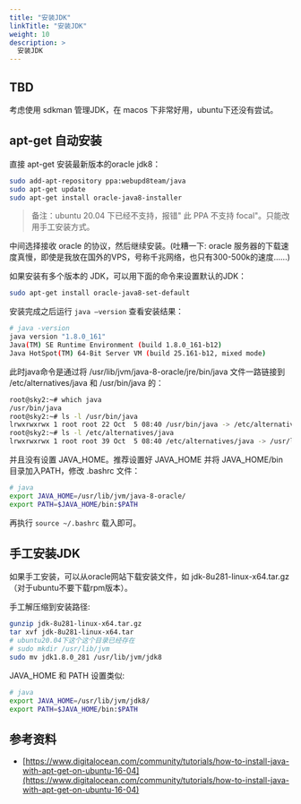 ```yaml
---
title: "安装JDK"
linkTitle: "安装JDK"
weight: 10
description: >
  安装JDK
---
```


## TBD

考虑使用 sdkman 管理JDK，在 macos 下非常好用，ubuntu下还没有尝试。

## apt-get 自动安装

直接 apt-get 安装最新版本的oracle jdk8：


```bash
sudo add-apt-repository ppa:webupd8team/java
sudo apt-get update
sudo apt-get install oracle-java8-installer
```

> 备注：ubuntu 20.04 下已经不支持，报错" 此 PPA 不支持 focal"。只能改用手工安装方式。

中间选择接收 oracle 的协议，然后继续安装。(吐糟一下: oracle 服务器的下载速度真慢，即使是我放在国外的VPS，号称千兆网络，也只有300-500k的速度......)

如果安装有多个版本的 JDK，可以用下面的命令来设置默认的JDK：

```bash
sudo apt-get install oracle-java8-set-default
```

安装完成之后运行 `java –version` 查看安装结果：

```bash
# java -version
java version "1.8.0_161"
Java(TM) SE Runtime Environment (build 1.8.0_161-b12)
Java HotSpot(TM) 64-Bit Server VM (build 25.161-b12, mixed mode)
```

此时java命令是通过将 /usr/lib/jvm/java-8-oracle/jre/bin/java 文件一路链接到 /etc/alternatives/java 和 /usr/bin/java 的：

```bash
root@sky2:~# which java
/usr/bin/java
root@sky2:~# ls -l /usr/bin/java
lrwxrwxrwx 1 root root 22 Oct  5 08:40 /usr/bin/java -> /etc/alternatives/java
root@sky2:~# ls -l /etc/alternatives/java
lrwxrwxrwx 1 root root 39 Oct  5 08:40 /etc/alternatives/java -> /usr/lib/jvm/java-8-oracle/jre/bin/java
```

并且没有设置 JAVA_HOME。推荐设置好 JAVA_HOME 并将 JAVA_HOME/bin 目录加入PATH，修改 .bashrc 文件：

```bash
# java
export JAVA_HOME=/usr/lib/jvm/java-8-oracle/
export PATH=$JAVA_HOME/bin:$PATH
```

再执行 `source ~/.bashrc` 载入即可。

## 手工安装JDK

如果手工安装，可以从oracle网站下载安装文件，如 jdk-8u281-linux-x64.tar.gz（对于ubuntu不要下载rpm版本）。

手工解压缩到安装路径:

```bash
gunzip jdk-8u281-linux-x64.tar.gz
tar xvf jdk-8u281-linux-x64.tar
# ubuntu20.04下这个这个目录已经存在
# sudo mkdir /usr/lib/jvm
sudo mv jdk1.8.0_281 /usr/lib/jvm/jdk8
```

JAVA_HOME 和 PATH 设置类似:

```bash
# java
export JAVA_HOME=/usr/lib/jvm/jdk8/
export PATH=$JAVA_HOME/bin:$PATH
```

## 参考资料

- [https://www.digitalocean.com/community/tutorials/how-to-install-java-with-apt-get-on-ubuntu-16-04](https://www.digitalocean.com/community/tutorials/how-to-install-java-with-apt-get-on-ubuntu-16-04)



